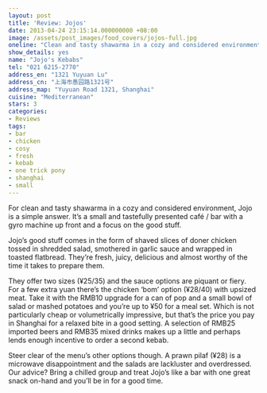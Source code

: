 ```yaml
---
layout: post
title: 'Review: Jojos'
date: 2013-04-24 23:15:14.000000000 +08:00
image: /assets/post_images/food_covers/jojos-full.jpg
oneline: "Clean and tasty shawarma in a cozy and considered environment."
show_details: yes
name: "Jojo's Kebabs"
tel: "021 6215-2770"
address_en: "1321 Yuyuan Lu"
address_cn: "上海市愚园路1321号"
address_map: "Yuyuan Road 1321, Shanghai"
cuisine: "Mediterranean"
stars: 3
categories:
- Reviews
tags:
- bar
- chicken
- cosy
- fresh
- kebab
- one trick pony
- shanghai
- small
---
```

For clean and tasty shawarma in a cozy and considered environment, Jojo is a simple answer. It’s a small and tastefully presented café / bar with a gyro machine up front and a focus on the good stuff.

Jojo’s good stuff comes in the form of shaved slices of doner chicken tossed in shredded salad, smothered in garlic sauce and wrapped in toasted flatbread. They’re fresh, juicy, delicious and almost worthy of the time it takes to prepare them.

They offer two sizes (¥25/35) and the sauce options are piquant or fiery. For a few extra yuan there’s the chicken ‘bom’ option (¥28/40) with upsized meat. Take it with the RMB10 upgrade for a can of pop and a small bowl of salad or mashed potatoes and you’re up to ¥50 for a meal set. Which is not particularly cheap or volumetrically impressive, but that’s the price you pay in Shanghai for a relaxed bite in a good setting. A selection of RMB25 imported beers and RMB35 mixed drinks makes up a little and perhaps lends enough incentive to order a second kebab.

Steer clear of the menu’s other options though. A prawn pilaf (¥28) is a microwave disappointment and the salads are lackluster and overdressed. Our advice? Bring a chilled group and treat Jojo’s like a bar with one great snack on-hand and you’ll be in for a good time.
